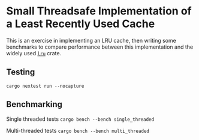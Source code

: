 # Small Threadsafe Implementation of a Least Recently Used Cache

This is an exercise in implementing an LRU cache, then writing some benchmarks to compare performance between this implementation and the widely used [`lru`](https://crates.io/crates/lru) crate.

## Testing

`cargo nextest run --nocapture`

## Benchmarking

Single threaded tests `cargo bench --bench single_threaded`

Multi-threaded tests `cargo bench --bench multi_threaded`
